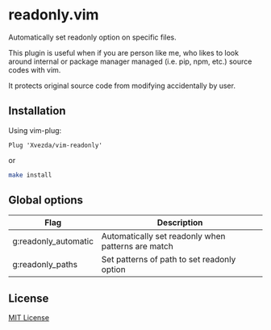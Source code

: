 # readonly.vim
Automatically set readonly option on specific files.

This plugin is useful when if you are person like me,
who likes to look around internal or package manager managed (i.e. pip, npm, etc.)
source codes with vim.

It protects original source code from modifying accidentally by user.


## Installation

Using vim-plug:
```vim
Plug 'Xvezda/vim-readonly'
```

or

```sh
make install
```

## Global options

| Flag                 | Description                                        |
| -------------------- | -------------------------------------------------- |
| g:readonly_automatic | Automatically set readonly when patterns are match |
| g:readonly_paths     | Set patterns of path to set readonly option        |


## License

[MIT License](LICENSE)
